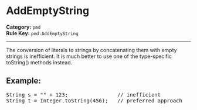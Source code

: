 # AddEmptyString
**Category:** `pmd`<br/>
**Rule Key:** `pmd:AddEmptyString`<br/>


-----

<!-- (c) 2019 PMD -->
The conversion of literals to strings by concatenating them with empty strings is inefficient.
It is much better to use one of the type-specific toString() methods instead.

<h2>Example:</h2>
<pre>
String s = "" + 123;                // inefficient
String t = Integer.toString(456);   // preferred approach
</pre>
